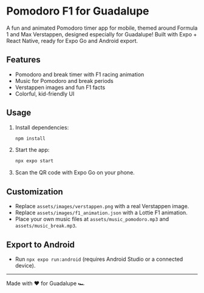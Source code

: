 # Pomodoro F1 for Guadalupe

A fun and animated Pomodoro timer app for mobile, themed around Formula 1 and Max Verstappen, designed especially for Guadalupe! Built with Expo + React Native, ready for Expo Go and Android export.

## Features
- Pomodoro and break timer with F1 racing animation
- Music for Pomodoro and break periods
- Verstappen images and fun F1 facts
- Colorful, kid-friendly UI

## Usage
1. Install dependencies:
   ```bash
   npm install
   ```
2. Start the app:
   ```bash
   npx expo start
   ```
3. Scan the QR code with Expo Go on your phone.

## Customization
- Replace `assets/images/verstappen.png` with a real Verstappen image.
- Replace `assets/images/f1_animation.json` with a Lottie F1 animation.
- Place your own music files at `assets/music_pomodoro.mp3` and `assets/music_break.mp3`.

## Export to Android
- Run `npx expo run:android` (requires Android Studio or a connected device).

---
Made with ❤️ for Guadalupe 🏎️
